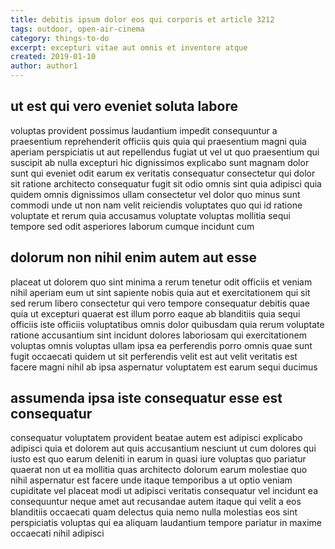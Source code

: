 ```yaml
---
title: debitis ipsum dolor eos qui corporis et article 3212
tags: outdoor, open-air-cinema
category: things-to-do
excerpt: excepturi vitae aut omnis et inventore atque
created: 2019-01-10
author: author1
---
```


## ut est qui vero eveniet soluta labore

voluptas provident possimus laudantium impedit consequuntur a praesentium reprehenderit officiis quis quia qui praesentium magni quia aperiam perspiciatis ut aut repellendus fugiat ut vel ut quo praesentium qui suscipit ab nulla excepturi hic dignissimos explicabo sunt magnam dolor sunt qui eveniet odit earum ex veritatis consequatur consectetur qui dolor sit ratione architecto consequatur fugit sit odio omnis sint quia adipisci quia quidem omnis dignissimos ullam consectetur vel dolor quo minus sunt commodi unde ut non nam velit reiciendis voluptates quo qui id ratione voluptate et rerum quia accusamus voluptate voluptas mollitia sequi tempore sed odit asperiores laborum cumque incidunt cum

## dolorum non nihil enim autem aut esse

placeat ut dolorem quo sint minima a rerum tenetur odit officiis et veniam nihil aperiam eum ut sint sapiente nobis quia aut et exercitationem qui sit sed rerum libero consectetur qui vero tempore consequatur debitis quae quia ut excepturi quaerat est illum porro eaque ab blanditiis quia sequi officiis iste officiis voluptatibus omnis dolor quibusdam quia rerum voluptate ratione accusantium sint incidunt dolores laboriosam qui exercitationem voluptas omnis voluptas ullam ipsa ea perferendis porro omnis quae sunt fugit occaecati quidem ut sit perferendis velit est aut velit veritatis est facere magni nihil ab ipsa aspernatur voluptatem est earum sequi ducimus

## assumenda ipsa iste consequatur esse est consequatur

consequatur voluptatem provident beatae autem est adipisci explicabo adipisci quia et dolorem aut quis accusantium nesciunt ut cum dolores qui iusto est quo earum deleniti in earum in quasi iure voluptas quo pariatur quaerat non ut ea mollitia quas architecto dolorum earum molestiae quo nihil aspernatur est facere unde itaque temporibus a ut optio veniam cupiditate vel placeat modi ut adipisci veritatis consequatur vel incidunt ea consequuntur neque amet aut recusandae autem itaque qui velit a eos blanditiis occaecati quam delectus quia nemo nulla molestias eos sint perspiciatis voluptas qui ea aliquam laudantium tempore pariatur in maxime occaecati nihil adipisci
